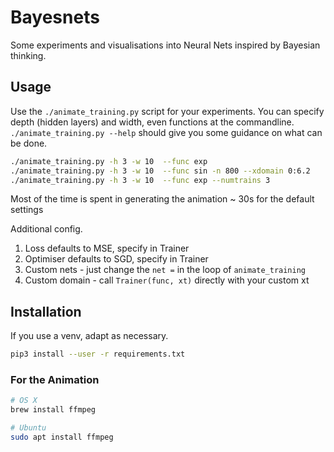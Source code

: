 # Bayesnets

Some experiments and visualisations into Neural Nets inspired by Bayesian thinking.

## Usage
Use the `./animate_training.py` script for your experiments. You can specify depth (hidden layers)
and width, even functions at the commandline.
`./animate_training.py --help` should give you some guidance on what can be done.


```bash
./animate_training.py -h 3 -w 10  --func exp 
./animate_training.py -h 3 -w 10  --func sin -n 800 --xdomain 0:6.2
./animate_training.py -h 3 -w 10  --func exp --numtrains 3
```

Most of the time is spent in generating the animation ~ 30s for the default settings

Additional config.
1. Loss defaults to  MSE, specify in Trainer
2. Optimiser defaults to SGD, specify in Trainer
3. Custom nets - just change the `net =` in the loop of `animate_training`
4. Custom domain - call `Trainer(func, xt)` directly with your custom xt


## Installation

If you use a venv, adapt as necessary. 
```bash
pip3 install --user -r requirements.txt
```

### For the Animation 

```bash
# OS X
brew install ffmpeg

# Ubuntu
sudo apt install ffmpeg
```

